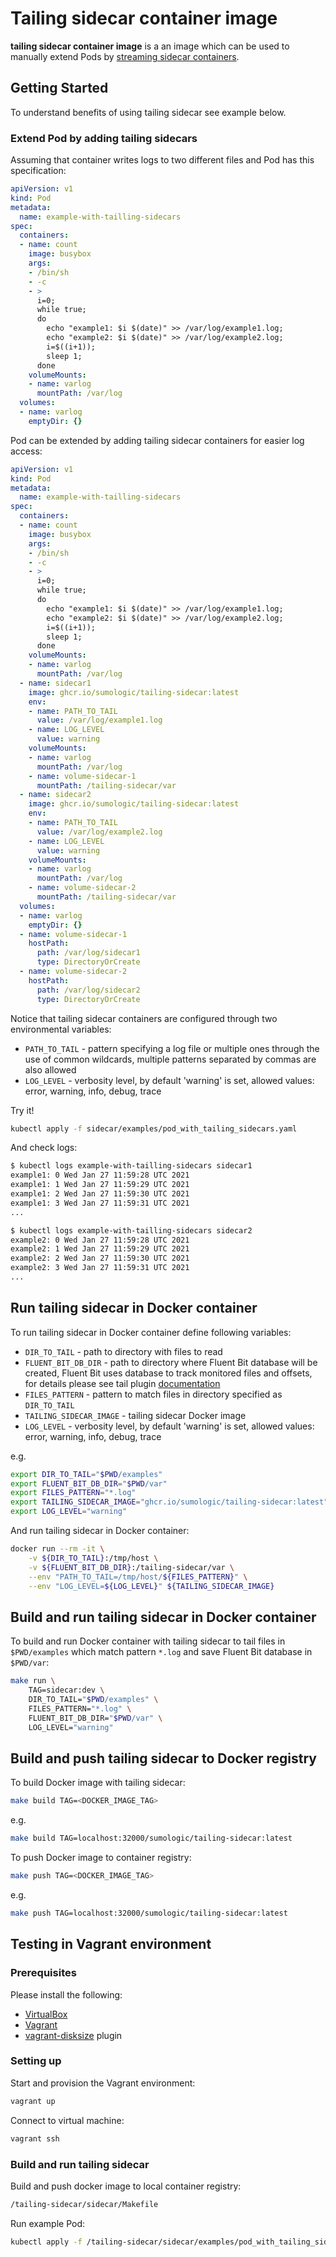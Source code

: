 # Tailing sidecar container image

**tailing sidecar container image** is a an image which can be used to manually extend Pods by [streaming sidecar containers](https://kubernetes.io/docs/concepts/cluster-administration/logging/#streaming-sidecar-container).

## Getting Started

To understand benefits of using tailing sidecar see example below.

### Extend Pod by adding tailing sidecars

Assuming that container writes logs to two different files and Pod has this specification:

```yaml
apiVersion: v1
kind: Pod
metadata:
  name: example-with-tailling-sidecars
spec:
  containers:
  - name: count
    image: busybox
    args:
    - /bin/sh
    - -c
    - >
      i=0;
      while true;
      do
        echo "example1: $i $(date)" >> /var/log/example1.log;
        echo "example2: $i $(date)" >> /var/log/example2.log;
        i=$((i+1));
        sleep 1;
      done
    volumeMounts:
    - name: varlog
      mountPath: /var/log
  volumes:
  - name: varlog
    emptyDir: {}
```

Pod can be extended by adding tailing sidecar containers for easier log access:

```yaml
apiVersion: v1
kind: Pod
metadata:
  name: example-with-tailling-sidecars
spec:
  containers:
  - name: count
    image: busybox
    args:
    - /bin/sh
    - -c
    - >
      i=0;
      while true;
      do
        echo "example1: $i $(date)" >> /var/log/example1.log;
        echo "example2: $i $(date)" >> /var/log/example2.log;
        i=$((i+1));
        sleep 1;
      done
    volumeMounts:
    - name: varlog
      mountPath: /var/log
  - name: sidecar1
    image: ghcr.io/sumologic/tailing-sidecar:latest
    env:
    - name: PATH_TO_TAIL
      value: /var/log/example1.log
    - name: LOG_LEVEL
      value: warning
    volumeMounts:
    - name: varlog
      mountPath: /var/log
    - name: volume-sidecar-1
      mountPath: /tailing-sidecar/var
  - name: sidecar2
    image: ghcr.io/sumologic/tailing-sidecar:latest
    env:
    - name: PATH_TO_TAIL
      value: /var/log/example2.log
    - name: LOG_LEVEL
      value: warning
    volumeMounts:
    - name: varlog
      mountPath: /var/log
    - name: volume-sidecar-2
      mountPath: /tailing-sidecar/var
  volumes:
  - name: varlog
    emptyDir: {}
  - name: volume-sidecar-1
    hostPath:
      path: /var/log/sidecar1
      type: DirectoryOrCreate
  - name: volume-sidecar-2
    hostPath:
      path: /var/log/sidecar2
      type: DirectoryOrCreate
```

Notice that tailing sidecar containers are configured through two environmental variables:

- `PATH_TO_TAIL` - pattern specifying a log file or multiple ones through the use of common wildcards,
  multiple patterns separated by commas are also allowed
- `LOG_LEVEL` - verbosity level, by default 'warning' is set,
  allowed values: error, warning, info, debug, trace

Try it!

```bash
kubectl apply -f sidecar/examples/pod_with_tailing_sidecars.yaml
```

And check logs:

```bash
$ kubectl logs example-with-tailling-sidecars sidecar1
example1: 0 Wed Jan 27 11:59:28 UTC 2021
example1: 1 Wed Jan 27 11:59:29 UTC 2021
example1: 2 Wed Jan 27 11:59:30 UTC 2021
example1: 3 Wed Jan 27 11:59:31 UTC 2021
...
```

```bash
$ kubectl logs example-with-tailling-sidecars sidecar2
example2: 0 Wed Jan 27 11:59:28 UTC 2021
example2: 1 Wed Jan 27 11:59:29 UTC 2021
example2: 2 Wed Jan 27 11:59:30 UTC 2021
example2: 3 Wed Jan 27 11:59:31 UTC 2021
...
```

## Run tailing sidecar in Docker container

To run tailing sidecar in Docker container define following variables:

- `DIR_TO_TAIL` - path to directory with files to read
- `FLUENT_BIT_DB_DIR` - path to directory where Fluent Bit database will be created,
  Fluent Bit uses database to track monitored files and offsets, for details please see tail plugin
  [documentation](https://docs.fluentbit.io/manual/pipeline/inputs/tail)
- `FILES_PATTERN` - pattern to match files in directory specified as `DIR_TO_TAIL`
- `TAILING_SIDECAR_IMAGE` - tailing sidecar Docker image
- `LOG_LEVEL` - verbosity level, by default 'warning' is set,
  allowed values: error, warning, info, debug, trace

e.g.

```bash
export DIR_TO_TAIL="$PWD/examples"
export FLUENT_BIT_DB_DIR="$PWD/var"
export FILES_PATTERN="*.log"
export TAILING_SIDECAR_IMAGE="ghcr.io/sumologic/tailing-sidecar:latest"
export LOG_LEVEL="warning"
```

And run tailing sidecar in Docker container:

```bash
docker run --rm -it \
    -v ${DIR_TO_TAIL}:/tmp/host \
    -v ${FLUENT_BIT_DB_DIR}:/tailing-sidecar/var \
    --env "PATH_TO_TAIL=/tmp/host/${FILES_PATTERN}" \
    --env "LOG_LEVEL=${LOG_LEVEL}" ${TAILING_SIDECAR_IMAGE}
```

## Build and run tailing sidecar in Docker container

To build and run Docker container with tailing sidecar to tail files in `$PWD/examples`
which match pattern `*.log` and save Fluent Bit database in `$PWD/var`:

```bash
make run \
    TAG=sidecar:dev \
    DIR_TO_TAIL="$PWD/examples" \
    FILES_PATTERN="*.log" \
    FLUENT_BIT_DB_DIR="$PWD/var" \
    LOG_LEVEL="warning"
```

## Build and push tailing sidecar to Docker registry

To build Docker image with tailing sidecar:

```bash
make build TAG=<DOCKER_IMAGE_TAG>
```

e.g.

```bash
make build TAG=localhost:32000/sumologic/tailing-sidecar:latest
```

To push Docker image to container registry:

```bash
make push TAG=<DOCKER_IMAGE_TAG>
```

e.g.

```bash
make push TAG=localhost:32000/sumologic/tailing-sidecar:latest
```

## Testing in Vagrant environment

### Prerequisites

Please install the following:

- [VirtualBox](https://www.virtualbox.org/)
- [Vagrant](https://www.vagrantup.com/)
- [vagrant-disksize](https://github.com/sprotheroe/vagrant-disksize) plugin

### Setting up

Start and provision the Vagrant environment:

```bash
vagrant up
```

Connect to virtual machine:

```bash
vagrant ssh
```

### Build and run tailing sidecar

Build and push docker image to local container registry:

```bash
/tailing-sidecar/sidecar/Makefile
```

Run example Pod:

```bash
kubectl apply -f /tailing-sidecar/sidecar/examples/pod_with_tailing_sidecars.yaml
```
